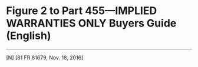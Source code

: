 # Figure 2 to Part 455—IMPLIED WARRANTIES ONLY Buyers Guide (English) 

 



---

[N] [81 FR 81679, Nov. 18, 2016]



 



